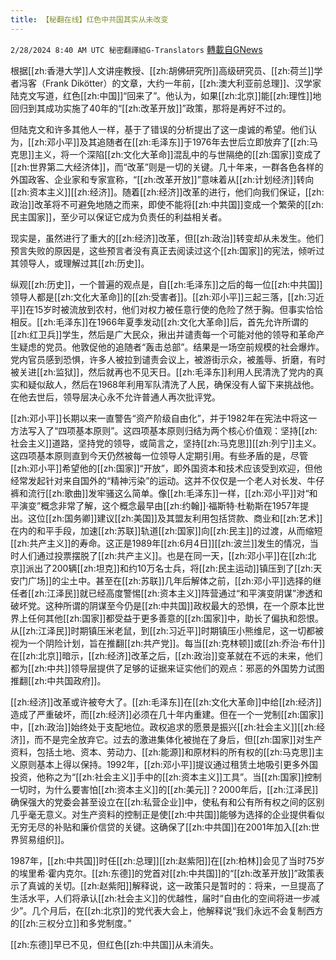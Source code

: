 ```yaml
---
title: 【秘翻在线】红色中共国其实从未改变
---
```

`2/28/2024 8:40 AM UTC 秘密翻譯組G-Translators` [轉載自GNews](https://gnews.org/articles/2348875)

根据[[zh:香港大学]]人文讲座教授、[[zh:胡佛研究所]]高级研究员、[[zh:荷兰]]学者冯客（Frank Dikötter）的文章，大约一年前，[[zh:澳大利亚前总理]]、汉学家陆克文写道，红色[[zh:中国]]“回来了”。他认为，如果[[zh:北京]]能[[zh:理性]]地回归到其成功实施了40年的“[[zh:改革开放]]”政策，那将是再好不过的。

但陆克文和许多其他人一样，基于了错误的分析提出了这一虔诚的希望。他们认为，[[zh:邓小平]]及其追随者在[[zh:毛泽东]]于1976年去世后立即放弃了[[zh:马克思]]主义，将一个深陷[[zh:文化大革命]]混乱中的与世隔绝的[[zh:国家]]变成了[[zh:世界第二大经济体]]，而“改革”则是一切的关键。几十年来，一群各色各样的外国政客、企业家和专家宣称，“[[zh:改革开放]]”意味着从[[zh:计划经济]]转向[[zh:资本主义]][[zh:经济]]。随着[[zh:经济]]改革的进行，他们向我们保证，[[zh:政治]]改革将不可避免地随之而来，即使不能将[[zh:中共国]]变成一个繁荣的[[zh:民主国家]]，至少可以保证它成为负责任的利益相关者。

现实是，虽然进行了重大的[[zh:经济]]改革，但[[zh:政治]]转变却从未发生。他们预言失败的原因是，这些预言者没有真正去阅读过这个[[zh:国家]]的宪法，倾听过其领导人，或理解过其[[zh:历史]]。

纵观[[zh:历史]]，一个普遍的观点是，自[[zh:毛泽东]]之后的每一位[[zh:中共国]]领导人都是[[zh:文化大革命]]的[[zh:受害者]]。[[zh:邓小平]]三起三落，[[zh:习近平]]在15岁时被流放到农村，他们对权力被任意行使的危险了然于胸。但事实恰恰相反。[[zh:毛泽东]]在1966年夏季发动[[zh:文化大革命]]后，首先允许所谓的[[zh:红卫兵]]学生，然后是广大民众，揪出并谴责每一个可能对他的领导和革命产生疑虑的党员。他敦促他的追随者“轰击总部”。结果是一场空前规模的社会爆炸。党内官员感到恐惧，许多人被拉到谴责会议上，被游街示众，被羞辱、折磨，有时被关进[[zh:监狱]]，然后就再也不见天日。[[zh:毛泽东]]利用人民清洗了党内的真实和疑似敌人，然后在1968年利用军队清洗了人民，确保没有人留下来挑战他。在他去世后，领导层决心永不允许普通人再次批评党。

[[zh:邓小平]]长期以来一直警告“资产阶级自由化”，并于1982年在宪法中将这一方法写入了“四项基本原则”。这四项基本原则归结为两个核心价值观：坚持[[zh:社会主义]]道路，坚持党的领导，或简言之，坚持[[zh:马克思]][[zh:列宁]]主义。这四项基本原则直到今天仍然被每一位领导人定期引用。有些矛盾的是，尽管[[zh:邓小平]]希望他的[[zh:国家]]“开放”，即外国资本和技术应该受到欢迎，但他经常发起针对来自国外的“精神污染”的运动。这并不仅仅是一个老人对长发、牛仔裤和流行[[zh:歌曲]]发牢骚这么简单。像[[zh:毛泽东]]一样，[[zh:邓小平]]对“和平演变”概念非常了解，这个概念最早由[[zh:约翰]]·福斯特·杜勒斯在1957年提出。这位[[zh:国务卿]]建议[[zh:美国]]及其盟友利用包括贷款、商业和[[zh:艺术]]在内的和平手段，加速[[zh:苏联]]轨道[[zh:国家]]向[[zh:民主]]的过渡，从而缩短[[zh:共产主义]]的寿命。这正是1989年[[zh:6月4日]][[zh:波兰]]发生的情况，当时人们通过投票摆脱了[[zh:共产主义]]。也是在同一天，[[zh:邓小平]]在[[zh:北京]]派出了200辆[[zh:坦克]]和约10万名士兵，将[[zh:民主运动]]镇压到了[[zh:天安门广场]]的尘土中。甚至在[[zh:苏联]]几年后解体之前，[[zh:邓小平]]选择的继任者[[zh:江泽民]]就已经高度警惕[[zh:资本主义]]阵营通过“和平演变阴谋”渗透和破坏党。这种所谓的阴谋至今仍是[[zh:中共国]]政权最大的恐惧，在一个原本比世界上任何其他[[zh:国家]]都受益于更多善意的[[zh:国家]]中，助长了偏执和怨恨。从[[zh:江泽民]]时期镇压米老鼠，到[[zh:习近平]]时期镇压小熊维尼，这一切都被视为一个阴险计划，旨在推翻[[zh:共产党]]。每当[[zh:克林顿]]或[[zh:乔治·布什]]在[[zh:北京]]暗示，[[zh:经济]]改革之后，[[zh:政治]]变革就在不远的未来，他们都为[[zh:中共]]领导层提供了足够的证据来证实他们的观点：邪恶的外国势力试图推翻[[zh:中共国政府]]。

[[zh:经济]]改革或许被夸大了。[[zh:毛泽东]]在[[zh:文化大革命]]中给[[zh:经济]]造成了严重破坏，而[[zh:经济]]必须在几十年内重建。但在一个一党制[[zh:国家]]中，[[zh:政治]]始终处于支配地位。政权追求的愿景是振兴[[zh:社会主义]][[zh:经济]]，而不是完全放弃它。过去的激进集体化被抛在了身后，但[[zh:国家]]对生产资料，包括土地、资本、劳动力、[[zh:能源]]和原材料的所有权的[[zh:马克思]]主义原则基本上得以保持。1992年，[[zh:邓小平]]提议通过租赁土地吸引更多外国投资，他称之为“[[zh:社会主义]]手中的[[zh:资本主义]]工具”。当[[zh:国家]]控制一切时，为什么要害怕[[zh:资本主义]]的[[zh:美元]]？2000年后，[[zh:江泽民]]确保强大的党委会甚至设立在[[zh:私营企业]]中，使私有和公有所有权之间的区别几乎毫无意义。对生产资料的控制正是使[[zh:中共国]]能够为选择的企业提供看似无穷无尽的补贴和廉价信贷的关键。这确保了[[zh:中共国]]在2001年加入[[zh:世界贸易组织]]。

1987年，[[zh:中共国]]时任[[zh:总理]][[zh:赵紫阳]]在[[zh:柏林]]会见了当时75岁的埃里希·霍内克尔。[[zh:东德]]的党首对[[zh:中共国]]的“[[zh:改革开放]]”政策表示了真诚的关切。[[zh:赵紫阳]]解释说，这一政策只是暂时的：将来，一旦提高了生活水平，人们将承认[[zh:社会主义]]的优越性，届时“自由化的空间将进一步减少”。几个月后，在[[zh:北京]]的党代表大会上，他解释说“我们永远不会复制西方的[[zh:三权分立]]和多党制度。”

[[zh:东德]]早已不见，但红色[[zh:中共国]]从未消失。
